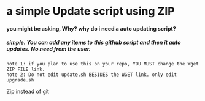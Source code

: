 # a simple Update script using ZIP

#### you might be asking, Why? why do i need a auto updating script?

##### simple. You can add any items to this github script and then it auto updates. No need from the user.

```
note 1: if you plan to use this on your repo, YOU MUST change the Wget ZIP FILE link.
note 2: Do not edit update.sh BESIDES the WGET link. only edit upgrade.sh
``` 

Zip instead of git